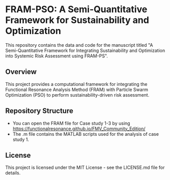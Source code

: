 # FRAM-PSO: A Semi-Quantitative Framework for Sustainability and Optimization
This repository contains the data and code for the manuscript titled "A Semi-Quantitative Framework for Integrating Sustainability and Optimization into Systemic Risk Assessment using FRAM-PS".

## Overview
This project provides a computational framework for integrating the Functional Resonance Analysis Method (FRAM) with Particle Swarm Optimization (PSO) to perform sustainability-driven risk assessment.

## Repository Structure
- You can open the FRAM file for Case study 1-3 by using https://functionalresonance.github.io/FMV_Community_Edition/
- The .m file contains the MATLAB scripts used for the analysis of case study 1.

## License

This project is licensed under the MIT License - see the LICENSE.md file for details.
